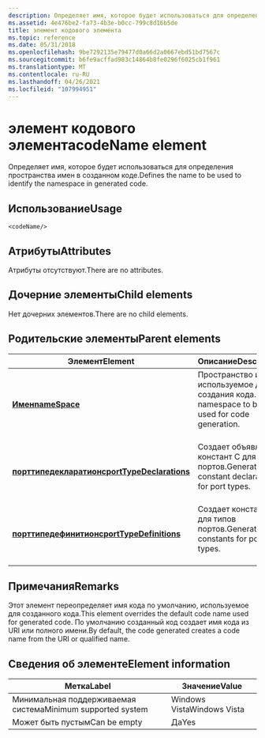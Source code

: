 ```yaml
---
description: Определяет имя, которое будет использоваться для определения пространства имен в созданном коде.
ms.assetid: 4e476be2-fa73-4b3e-b0cc-799c8d16b5de
title: элемент кодового элемента
ms.topic: reference
ms.date: 05/31/2018
ms.openlocfilehash: 9be7292135e79477d0a66d2a0667ebd51bd7567c
ms.sourcegitcommit: b6fe9acffad983c14864b8fe0296f6025cb1f961
ms.translationtype: MT
ms.contentlocale: ru-RU
ms.lasthandoff: 04/26/2021
ms.locfileid: "107994951"
---
```

# <a name="codename-element"></a><span data-ttu-id="f329e-103">элемент кодового элемента</span><span class="sxs-lookup"><span data-stu-id="f329e-103">codeName element</span></span>

<span data-ttu-id="f329e-104">Определяет имя, которое будет использоваться для определения пространства имен в созданном коде.</span><span class="sxs-lookup"><span data-stu-id="f329e-104">Defines the name to be used to identify the namespace in generated code.</span></span>

## <a name="usage"></a><span data-ttu-id="f329e-105">Использование</span><span class="sxs-lookup"><span data-stu-id="f329e-105">Usage</span></span>

``` syntax
<codeName/>
```

## <a name="attributes"></a><span data-ttu-id="f329e-106">Атрибуты</span><span class="sxs-lookup"><span data-stu-id="f329e-106">Attributes</span></span>

<span data-ttu-id="f329e-107">Атрибуты отсутствуют.</span><span class="sxs-lookup"><span data-stu-id="f329e-107">There are no attributes.</span></span>

## <a name="child-elements"></a><span data-ttu-id="f329e-108">Дочерние элементы</span><span class="sxs-lookup"><span data-stu-id="f329e-108">Child elements</span></span>

<span data-ttu-id="f329e-109">Нет дочерних элементов.</span><span class="sxs-lookup"><span data-stu-id="f329e-109">There are no child elements.</span></span>

## <a name="parent-elements"></a><span data-ttu-id="f329e-110">Родительские элементы</span><span class="sxs-lookup"><span data-stu-id="f329e-110">Parent elements</span></span>



| <span data-ttu-id="f329e-111">Элемент</span><span class="sxs-lookup"><span data-stu-id="f329e-111">Element</span></span>                                                         | <span data-ttu-id="f329e-112">Описание</span><span class="sxs-lookup"><span data-stu-id="f329e-112">Description</span></span>                                                              |
|-----------------------------------------------------------------|--------------------------------------------------------------------------|
| [<span data-ttu-id="f329e-113">**Имен**</span><span class="sxs-lookup"><span data-stu-id="f329e-113">**nameSpace**</span></span>](namespace.md)<br/>                       | <span data-ttu-id="f329e-114">Пространство имен, используемое для создания кода.</span><span class="sxs-lookup"><span data-stu-id="f329e-114">A namespace to be used for code generation.</span></span><br/> <br/>       |
| [<span data-ttu-id="f329e-115">**порттипедекларатионс**</span><span class="sxs-lookup"><span data-stu-id="f329e-115">**portTypeDeclarations**</span></span>](porttypedeclarations.md)<br/> | <span data-ttu-id="f329e-116">Создает объявления констант C для типов портов.</span><span class="sxs-lookup"><span data-stu-id="f329e-116">Generates C constant declarations for port types.</span></span><br/> <br/> |
| [<span data-ttu-id="f329e-117">**порттипедефинитионс**</span><span class="sxs-lookup"><span data-stu-id="f329e-117">**portTypeDefinitions**</span></span>](porttypedefinitions.md)<br/>   | <span data-ttu-id="f329e-118">Создает константы C для типов портов.</span><span class="sxs-lookup"><span data-stu-id="f329e-118">Generates C constants for port types.</span></span><br/> <br/>             |



## <a name="remarks"></a><span data-ttu-id="f329e-119">Примечания</span><span class="sxs-lookup"><span data-stu-id="f329e-119">Remarks</span></span>

<span data-ttu-id="f329e-120">Этот элемент переопределяет имя кода по умолчанию, используемое для созданного кода.</span><span class="sxs-lookup"><span data-stu-id="f329e-120">This element overrides the default code name used for generated code.</span></span> <span data-ttu-id="f329e-121">По умолчанию созданный код создает имя кода из URI или полного имени.</span><span class="sxs-lookup"><span data-stu-id="f329e-121">By default, the code generated creates a code name from the URI or qualified name.</span></span>

## <a name="element-information"></a><span data-ttu-id="f329e-122">Сведения об элементе</span><span class="sxs-lookup"><span data-stu-id="f329e-122">Element information</span></span>



| <span data-ttu-id="f329e-123">Метка</span><span class="sxs-lookup"><span data-stu-id="f329e-123">Label</span></span> | <span data-ttu-id="f329e-124">Значение</span><span class="sxs-lookup"><span data-stu-id="f329e-124">Value</span></span> |
|-------------------------------------|---------------|
| <span data-ttu-id="f329e-125">Минимальная поддерживаемая система</span><span class="sxs-lookup"><span data-stu-id="f329e-125">Minimum supported system</span></span><br/> | <span data-ttu-id="f329e-126">Windows Vista</span><span class="sxs-lookup"><span data-stu-id="f329e-126">Windows Vista</span></span> |
| <span data-ttu-id="f329e-127">Может быть пустым</span><span class="sxs-lookup"><span data-stu-id="f329e-127">Can be empty</span></span>                        | <span data-ttu-id="f329e-128">Да</span><span class="sxs-lookup"><span data-stu-id="f329e-128">Yes</span></span>           |



 

 




